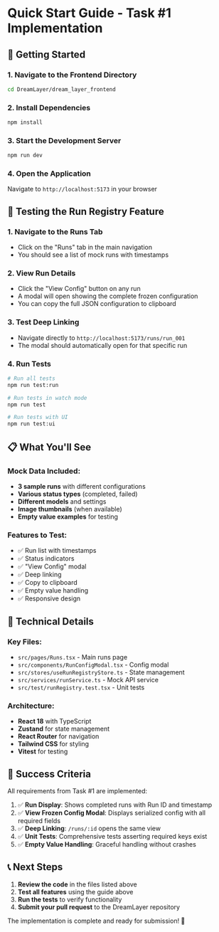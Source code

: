 # Quick Start Guide - Task #1 Implementation

## 🚀 Getting Started

### 1. Navigate to the Frontend Directory
```bash
cd DreamLayer/dream_layer_frontend
```

### 2. Install Dependencies
```bash
npm install
```

### 3. Start the Development Server
```bash
npm run dev
```

### 4. Open the Application
Navigate to `http://localhost:5173` in your browser

## 🎯 Testing the Run Registry Feature

### 1. Navigate to the Runs Tab
- Click on the "Runs" tab in the main navigation
- You should see a list of mock runs with timestamps

### 2. View Run Details
- Click the "View Config" button on any run
- A modal will open showing the complete frozen configuration
- You can copy the full JSON configuration to clipboard

### 3. Test Deep Linking
- Navigate directly to `http://localhost:5173/runs/run_001`
- The modal should automatically open for that specific run

### 4. Run Tests
```bash
# Run all tests
npm run test:run

# Run tests in watch mode
npm run test

# Run tests with UI
npm run test:ui
```

## 📋 What You'll See

### Mock Data Included:
- **3 sample runs** with different configurations
- **Various status types** (completed, failed)
- **Different models** and settings
- **Image thumbnails** (when available)
- **Empty value examples** for testing

### Features to Test:
- ✅ Run list with timestamps
- ✅ Status indicators
- ✅ "View Config" modal
- ✅ Deep linking
- ✅ Copy to clipboard
- ✅ Empty value handling
- ✅ Responsive design

## 🔧 Technical Details

### Key Files:
- `src/pages/Runs.tsx` - Main runs page
- `src/components/RunConfigModal.tsx` - Config modal
- `src/stores/useRunRegistryStore.ts` - State management
- `src/services/runService.ts` - Mock API service
- `src/test/runRegistry.test.tsx` - Unit tests

### Architecture:
- **React 18** with TypeScript
- **Zustand** for state management
- **React Router** for navigation
- **Tailwind CSS** for styling
- **Vitest** for testing

## 🎉 Success Criteria

All requirements from Task #1 are implemented:

1. ✅ **Run Display**: Shows completed runs with Run ID and timestamp
2. ✅ **View Frozen Config Modal**: Displays serialized config with all required fields
3. ✅ **Deep Linking**: `/runs/:id` opens the same view
4. ✅ **Unit Tests**: Comprehensive tests asserting required keys exist
5. ✅ **Empty Value Handling**: Graceful handling without crashes

## 📞 Next Steps

1. **Review the code** in the files listed above
2. **Test all features** using the guide above
3. **Run the tests** to verify functionality
4. **Submit your pull request** to the DreamLayer repository

The implementation is complete and ready for submission! 🎯 